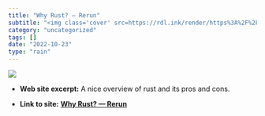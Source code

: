 ```yaml
---
title: "Why Rust? — Rerun"
subtitle: "<img class='cover' src=https://rdl.ink/render/https%3A%2F%2Fwww.rerun.io%2Fblog%2Fwhy-rust>"
category: "uncategorized"
tags: []
date: "2022-10-23"
type: "rain"
---
```

<img class="cover" src=https://rdl.ink/render/https%3A%2F%2Fwww.rerun.io%2Fblog%2Fwhy-rust>



* **Web site excerpt:** A nice overview of rust and its pros and cons.

* **Link to site:** **[Why Rust? — Rerun](https://www.rerun.io/blog/why-rust)**